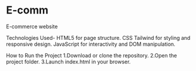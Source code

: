# E-comm
E-commerce website 

Technologies Used-
HTML5 for page structure.
CSS Tailwind for styling and responsive design.
JavaScript for interactivity and DOM manipulation.

How to Run the Project
1.Download or clone the repository.
2.Open the project folder.
3.Launch index.html in your browser.

